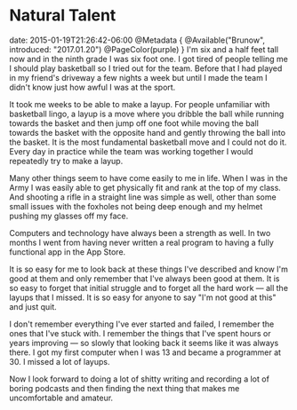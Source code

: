 # Natural Talent
date: 2015-01-19T21:26:42-06:00
@Metadata {
  @Available("Brunow", introduced: "2017.01.20")
  @PageColor(purple)
}
I'm six and a half feet tall now and in the ninth grade I was six foot one. I got tired of people telling me I should play basketball so I tried out for the team. Before that I had played in my friend's driveway a few nights a week but until I made the team I didn't know just how awful I was at the sport.

It took me weeks to be able to make a layup. For people unfamiliar with basketball lingo, a layup is a move where you dribble the ball while running towards the basket and then jump off one foot while moving the ball towards the basket with the opposite hand and gently throwing the ball into the basket. It is the most fundamental basketball move and I could not do it. Every day in practice while the team was working together I would repeatedly try to make a layup.

Many other things seem to have come easily to me in life. When I was in the Army I was easily able to get physically fit and rank at the top of my class. And shooting a rifle in a straight line was simple as well, other than some small issues with the foxholes not being deep enough and my helmet pushing my glasses off my face.

Computers and technology have always been a strength as well. In two months I went from having never written a real program to having a fully functional app in the App Store.

It is so easy for me to look back at these things I've described and know I'm good at them and only remember that I've always been good at them. It is so easy to forget that initial struggle and to forget all the hard work &mdash; all the layups that I missed. It is so easy for anyone to say "I'm not good at this" and just quit.

I don't remember everything I've ever started and failed, I remember the ones that I've stuck with. I remember the things that I've spent hours or years improving &mdash; so slowly that looking back it seems like it was always there. I got my first computer when I was 13 and became a programmer at 30. I missed a lot of layups.

Now I look forward to doing a lot of shitty writing and recording a lot of boring podcasts and then finding the next thing that makes me uncomfortable and amateur.
